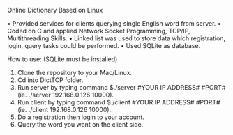Online Dictionary Based on Linux

  •	Provided services for clients querying single English word from server.
  •	Coded on C and applied Network Socket Programming, TCP/IP, Multithreading Skills.
  •	Linked list was used to store data which registration, login, query tasks could be performed.
  •	Used SQLite as database.

How to use: (SQLite must be installed)
 1. Clone the repository to your Mac/Linux.
 2. Cd into DictTCP folder.
 3. Run server by typing command $./server #YOUR IP ADDRESS# #PORT#  (ie.  ./server 192.168.0.126 10000).
 4. Run client by typing command $./client #YOUR IP ADDRESS# #PORT#  (ie.  ./client 192.168.0.126 10000).
 5. Do a registration then login to your account.
 6. Query the word you want on the client side. 
